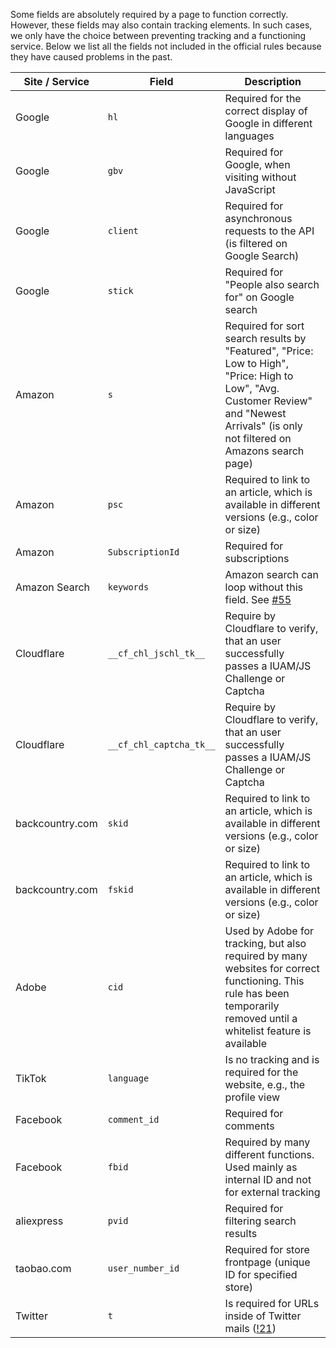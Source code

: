 Some fields are absolutely required by a page to function correctly. However, these fields may also contain tracking elements. In such cases, we only have the choice between preventing tracking and a functioning service. Below we list all the fields not included in the official rules because they have caused problems in the past.

| **Site / Service** 	| **Field**             	| **Description**                                                                                                                                                                         	|
|--------------------	|-----------------------	|-----------------------------------------------------------------------------------------------------------------------------------------------------------------------------------------	|
| Google             	| `hl`                    	| Required for the correct display of Google in different languages                                                                                                                       	|
| Google             	| `gbv`                   	| Required for Google, when visiting without JavaScript                                                                                                                                   	|
| Google             	| `client`                	| Required for asynchronous requests to the API (is filtered on Google Search)                                                                                                            	|
| Google             	| `stick`                 	| Required for "People also search for" on Google search                                                                                                                                  	|
| Amazon             	| `s`                     	| Required for sort search results by "Featured", "Price: Low to High", "Price: High to Low", "Avg. Customer Review" and "Newest Arrivals"  (is only not filtered on Amazons search page) 	|
| Amazon             	| `psc`                   	| Required to link to an article, which is available in different versions (e.g., color or size)                                                                                          	|
| Amazon             	| `SubscriptionId`        	| Required for subscriptions                                                                                                                                                              	|
| Amazon Search      	| `keywords`              	| Amazon search can loop without this field. See [#55](https://gitlab.com/ClearURLs/rules/-/issues/55)                                                                                                                            	|
| Cloudflare         	| `__cf_chl_jschl_tk__`   	| Require by Cloudflare to verify, that an user successfully passes a IUAM/JS Challenge or Captcha                                                                                        	|
| Cloudflare         	| `__cf_chl_captcha_tk__` 	| Require by Cloudflare to verify, that an user successfully passes a IUAM/JS Challenge or Captcha                                                                                        	|
| backcountry.com    	| `skid`                  	| Required to link to an article, which is available in different versions (e.g., color or size)                                                                                          	|
| backcountry.com    	| `fskid`                 	| Required to link to an article, which is available in different versions (e.g., color or size)                                                                                          	|
| Adobe              	| `cid`                   	| Used by Adobe for tracking, but also required by many websites for correct functioning. This rule has been temporarily removed until a whitelist feature is available                   	|
| TikTok             	| `language`              	| Is no tracking and is required for the website, e.g., the profile view                                                                                                                  	|
| Facebook           	| `comment_id`            	| Required for comments                                                                                                                                                                   	|
| Facebook           	| `fbid`                  	| Required by many different functions. Used mainly as internal ID and not for external tracking                                                                                          	|
| aliexpress         	| `pvid`                  	| Required for filtering search results                                                                                                                                                   	|
| taobao.com         	| `user_number_id`        	| Required for store frontpage (unique ID for specified store)                                                                                                                            	|
| Twitter            	| `t`                     	| Is required for URLs inside of Twitter mails ([!21](https://gitlab.com/ClearURLs/rules/-/merge_requests/21))                                                                                                                                      	|
